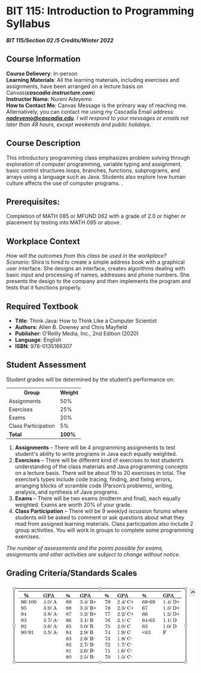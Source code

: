 
# BIT 115: Introduction to Programming Syllabus
  ***BIT 115/Section 02 /5 Credits/Winter 2022***


## Course Information
**Course Delievery**: In-person  
**Learning Materials**: All the learning materials, including exercises and assignments, have been arranged on a lecture basis on Canvas(***cascadia.instructure.com***)   
**Instructor Name**: Nureni Adeyemo   
**How to Contact Me**: Canvas Message is the primary way of reaching me. Alternatively, you can contact me using my Cascadia Email address: ***nadeyemo@cascadia.edu***. *I will respond to your messages or emails not later than 48 hours, except weekends and public holidays.*    

## Course Description
This introductory programming class emphasizes problem solving through exploration of 
computer programming, variable typing and assignment, basic control structures loops, 
branches,  functions,  subprograms,  and  arrays  using  a  language  such  as  Java.  Students  also explore how human culture affects the use of computer programs.    .

## Prerequisites:  
Completion of MATH 085 or MFUND 062 with a grade of 2.0 or higher or placement by testing 
into MATH 095 or above.

## Workplace Context
*How will the outcomes from this class be used in the workplace?*   
*Scenario*:  Shira  is  hired  to  create  a  simple  address  book  with  a  graphical  user  interface.  She designs  an  interface,  creates  algorithms  dealing  with  basic  input  and  processing  of  names, addresses and phone numbers. She presents the design to the company and then implements the program and tests that it functions properly.

## Required Textbook
* **Title**: Think Java: How to Think Like a Computer Scientist 
* **Authors**: Allen B. Downey and Chris Mayfield
* **Publisher**: O’Reilly Media, Inc., 2nd Edition (2020)
* **Language**: English
* **ISBN**: 978-0135166307

## Student Assessment
Student grades will be determined by the student’s performance on:  
<TABLE>
<TR>
      <TH>Group</TH>
      <TH>Weight</TH>
   </TR>
   <TR>
      <TD>Assignments</TD>
      <TD>50%</TD>
   </TR>
   <TR>
      <TD>Exercises</TD>
      <TD>25%</TD>
   </TR>
   <TR>
      <TD>Exams</TD>
      <TD>20%</TD>
   </TR>
   <TR>
      <TD>Class Participation</TD>
      <TD>5%</TD>
   </TR>
   <TR>
      <TD><strong>Total</strong></TD>
      <TD><strong>100%</strong></TD>
   </TR>
</TABLE>


1. **Assignments** – There will be 4 programming assignments to test student's ability to write programs in Java each equally weighted.
2. **Exercises** – There will be different kind of exercises to test student’s understanding of the class materials and Java programming concepts on a lecture basis. There will be about 19 to 20 exercises in total. The exercise’s types include code tracing, finding, and fixing  errors, arranging blocks of scramble code (Parson’s problems), writing, analysis, and synthesis of Java programs. 
3. **Exams** – There will be two exams (midterm and final), each equally weighted. Exams are worth 20% of your grade.
4. **Class Participation** – There will be 9 weeklyd iscussion forums where students will be asked to comment or ask questions about what they read from assigned learning materials. Class 
participation also include 2 group activities. You will work in groups to complete some programming exercises. 

*The number of assessments and the points possible for exams, assignments and other activities are subject to change without notice.*

## Grading Criteria/Standards Scales
<p align="left">
      <img src="./Logos/GradingCriteria.png" >
</p>
